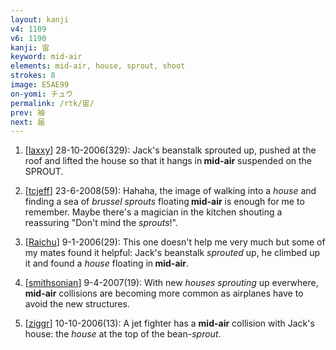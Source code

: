 ```yaml
---
layout: kanji
v4: 1109
v6: 1190
kanji: 宙
keyword: mid-air
elements: mid-air, house, sprout, shoot
strokes: 8
image: E5AE99
on-yomi: チュウ
permalink: /rtk/宙/
prev: 袖
next: 届
---
```


1) [<a href="http://kanji.koohii.com/profile/laxxy">laxxy</a>] 28-10-2006(329): Jack&#039;s beanstalk sprouted up, pushed at the roof and lifted the house so that it hangs in<strong> mid-air</strong> suspended on the SPROUT.

2) [<a href="http://kanji.koohii.com/profile/tcjeff">tcjeff</a>] 23-6-2008(59): Hahaha, the image of walking into a <em>house</em> and finding a sea of <em>brussel sprouts</em> floating<strong> mid-air</strong> is enough for me to remember. Maybe there&#039;s a magician in the kitchen shouting a reassuring &quot;Don&#039;t mind the <em>sprouts</em>!&quot;.

3) [<a href="http://kanji.koohii.com/profile/Raichu">Raichu</a>] 9-1-2006(29): This one doesn&#039;t help me very much but some of my mates found it helpful: Jack&#039;s beanstalk <em>sprouted</em> up, he climbed up it and found a <em>house</em> floating in<strong> mid-air</strong>.

4) [<a href="http://kanji.koohii.com/profile/smithsonian">smithsonian</a>] 9-4-2007(19): With new <em>houses</em> <em>sprouting</em> up everwhere,<strong> mid-air</strong> collisions are becoming more common as airplanes have to avoid the new structures.

5) [<a href="http://kanji.koohii.com/profile/ziggr">ziggr</a>] 10-10-2006(13): A jet fighter has a <strong>mid-air</strong> collision with Jack&#039;s house: the <em>house</em> at the top of the bean-<em>sprout</em>.

